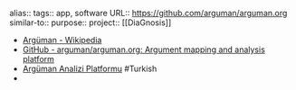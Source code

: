 alias::
tags:: app, software
URL:: https://github.com/arguman/arguman.org
similar-to::
purpose::
project:: [[DiaGnosis]]

- [Argüman - Wikipedia](https://en.wikipedia.org/wiki/Arg%C3%BCman)
- [GitHub - arguman/arguman.org: Argument mapping and analysis platform](https://github.com/arguman/arguman.org)
- [Argüman Analizi Platformu](https://arguman.org/) #Turkish
-